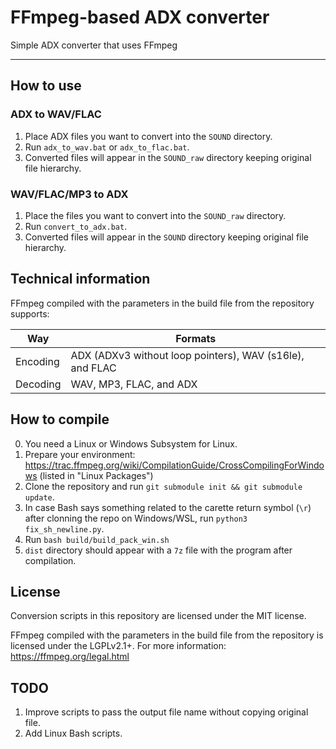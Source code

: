 # FFmpeg-based ADX converter

Simple ADX converter that uses FFmpeg

----------------------

## How to use
### ADX to WAV/FLAC
1. Place ADX files you want to convert into the `SOUND` directory.
2. Run `adx_to_wav.bat` or `adx_to_flac.bat`.
3. Converted files will appear in the `SOUND_raw` directory keeping original file hierarchy.

### WAV/FLAC/MP3 to ADX
1. Place the files you want to convert into the `SOUND_raw` directory.
2. Run `convert_to_adx.bat`.
3. Converted files will appear in the `SOUND` directory keeping original file hierarchy.

## Technical information
FFmpeg compiled with the parameters in the build file from the repository supports:

   Way   | Formats
---------|--------
Encoding | ADX (ADXv3 without loop pointers), WAV (s16le), and FLAC
Decoding | WAV, MP3, FLAC, and ADX


## How to compile
0. You need a Linux or Windows Subsystem for Linux.
1. Prepare your environment: https://trac.ffmpeg.org/wiki/CompilationGuide/CrossCompilingForWindows (listed in "Linux Packages")
2. Clone the repository and run `git submodule init && git submodule update`.
3. In case Bash says something related to the carette return symbol (`\r`) after clonning the repo on Windows/WSL, run `python3 fix_sh_newline.py`.
4. Run `bash build/build_pack_win.sh`
5. `dist` directory should appear with a `7z` file with the program after compilation.

## License
Conversion scripts in this repository are licensed under the MIT license.

FFmpeg compiled with the parameters in the build file from the repository is licensed under the LGPLv2.1+. For more information: https://ffmpeg.org/legal.html

## TODO
1. Improve scripts to pass the output file name without copying original file.
2. Add Linux Bash scripts.
